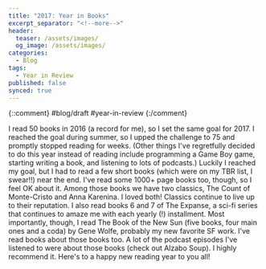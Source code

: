 ```yaml
---
title: "2017: Year in Books"
excerpt_separator: "<!--more-->"
header: 
  teaser: /assets/images/
  og_image: /assets/images/
categories:
  - Blog
tags:
  - Year in Review
published: false
synced: true
---
```

{::comment}
#blog/draft
#year-in-review 
{:/comment}

I read 50 books in 2016 (a record for me), so I set the same goal for 2017. I reached the goal during summer, so I upped the challenge to 75 and promptly stopped reading for weeks. (Other things I've regretfully decided to do this year instead of reading include programming a Game Boy game, starting writing a book, and listening to lots of podcasts.) Luckily I reached my goal, but I had to read a few short books (which were on my TBR list, I swear!!) near the end. I've read some 1000+ page books too, though, so I feel OK about it. Among those books we have two classics, The Count of Monte-Cristo and Anna Karenina. I loved both! Classics continue to live up to their reputation. I also read books 6 and 7 of The Expanse, a sci-fi series that continues to amaze me with each yearly (!) installment. Most importantly, though, I read The Book of the New Sun (five books, four main ones and a coda) by Gene Wolfe, probably my new favorite SF work. I've read books about those books too. A lot of the podcast episodes I've listened to were about those books (check out Alzabo Soup). I highly recommend it. Here's to a happy new reading year to you all!
